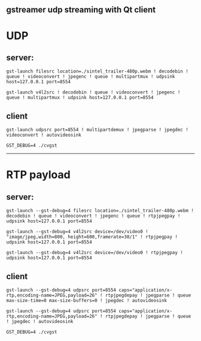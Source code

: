 
gstreamer udp streaming with Qt client
--------------------
# UDP

## server:

```
gst-launch filesrc location=./sintel_trailer-480p.webm ! decodebin ! queue ! videoconvert ! jpegenc ! queue ! multipartmux ! udpsink host=127.0.0.1 port=8554
```
```
gst-launch v4l2src ! decodebin ! queue ! videoconvert ! jpegenc ! queue ! multipartmux ! udpsink host=127.0.0.1 port=8554
```

## client
```
gst-launch udpsrc port=8554 ! multipartdemux ! jpegparse ! jpegdec ! videoconvert ! autovideosink
```
```
GST_DEBUG=4 ./cvgst
```
--------------------
# RTP payload

## server:
```
gst-launch --gst-debug=4 filesrc location=./sintel_trailer-480p.webm ! decodebin ! queue ! videoconvert ! jpegenc ! queue ! rtpjpegpay ! udpsink host=127.0.0.1 port=8554
```
```
gst-launch --gst-debug=4 v4l2src device=/dev/video0 ! "image/jpeg,width=800, height=600,framerate=30/1" ! rtpjpegpay ! udpsink host=127.0.0.1 port=8554
```
```
gst-launch --gst-debug=4 v4l2src device=/dev/video0 ! rtpjpegpay ! udpsink host=127.0.0.1 port=8554
```
## client
```
gst-launch --gst-debug=4 udpsrc port=8554 caps="application/x-rtp,encoding-name=JPEG,payload=26" ! rtpjpegdepay ! jpegparse ! queue max-size-time=0 max-size-buffers=0 ! jpegdec ! autovideosink
```
```
gst-launch --gst-debug=4 udpsrc port=8554 caps="application/x-rtp,encoding-name=JPEG,payload=26" ! rtpjpegdepay ! jpegparse ! queue ! jpegdec ! autovideosink
```
```
GST_DEBUG=4 ./cvgst
```
